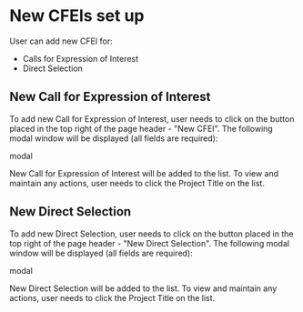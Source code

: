 # New CFEIs set up

User can add new CFEI for:

* Calls for Expression of Interest
* Direct Selection

## New Call for Expression of Interest

To add new Call for Expression of Interest, user needs to click on the button placed in the top right of the page header - "New CFEI". The following modal window will be displayed \(all fields are required\):

modal

New Call for Expression of Interest will be added to the list. To view and maintain any actions, user needs to click the Project Title on the list.

## New Direct Selection

To add new Direct Selection, user needs to click on the button placed in the top right of the page header - "New Direct Selection". The following modal window will be displayed \(all fields are required\):

modal

New Direct Selection will be added to the list. To view and maintain any actions, user needs to click the Project Title on the list.

